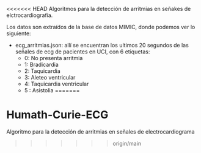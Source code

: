 <<<<<<< HEAD
Algoritmos para la detección de arritmias en señakes de elctrocardiografía.

Los datos son extraídos de la base de datos MIMIC, donde podemos ver lo siguiente:

- ecg_arritmias.json: allí se encuentran los ultimos 20 segundos de las señales de ecg de pacientes en UCI, con 6 etiquetas:
  - 0: No presenta arritmia
  - 1: Bradicardia
  - 2: Taquicardia
  - 3: Aleteo ventricular
  - 4: Taquicardia ventricular
  - 5 : Asistolia
=======
# Humath-Curie-ECG

Algoritmo para la detección de arritmias en señales de electrocardiograma
>>>>>>> origin/main
